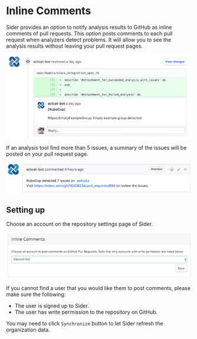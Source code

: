 # Inline Comments

Sider provides an option to notify analysis results to GitHub as inline comments of pull requests. This option posts comments to each pull request when analyzers detect problems. It will allow you to see the analysis results without leaving your pull request pages.

![Inline Comments Detail](../.gitbook/assets/inline-comments-detail.png)

If an analysis tool find more than 5 issues, a summary of the issues will be posted on your pull request page.

![Inline Commetns Summary](../.gitbook/assets/inline-comments-summary.png)

## Setting up

Choose an account on the repository settings page of Sider.

![Inline Comments Settings](../.gitbook/assets/inline-comments-setting.png)

If you cannot find a user that you would like them to post comments, please make sure the following:

* The user is signed up to Sider.
* The user has write permission to the repository on GitHub.

You may need to click `Synchronize` button to let Sider refresh the organization data.

